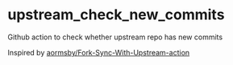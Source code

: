 # upstream_check_new_commits
Github action to check whether upstream repo has new commits

Inspired by [aormsby/Fork-Sync-With-Upstream-action](https://github.com/aormsby/Fork-Sync-With-Upstream-action)
